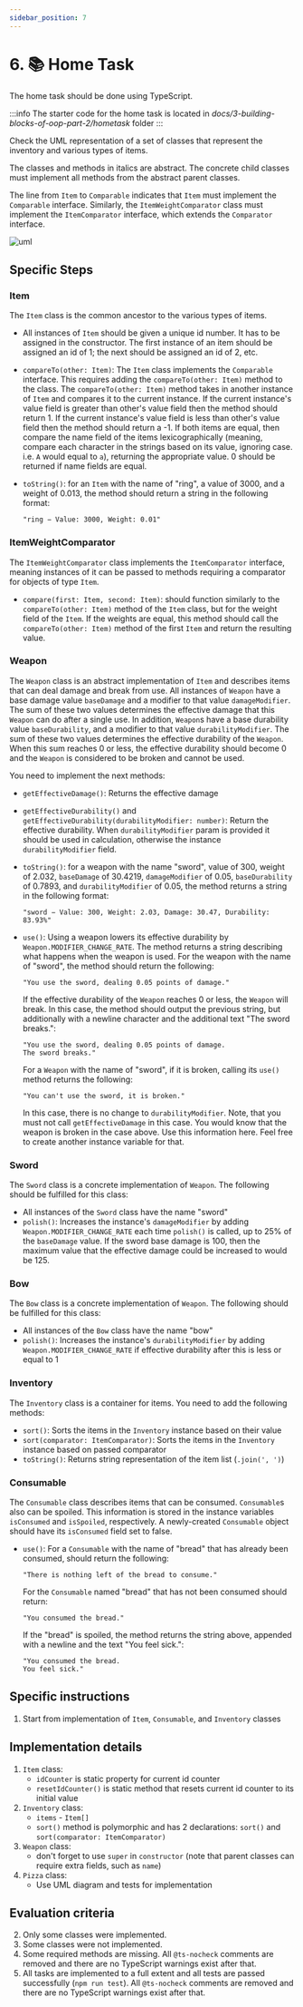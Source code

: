 ```yaml
---
sidebar_position: 7
---
```


# 6. 📚 Home Task

The home task should be done using TypeScript.

:::info
The starter code for the home task is located in _docs/3-building-blocks-of-oop-part-2/hometask_ folder
:::

Check the UML representation of a set of classes that represent the inventory and various types of items.

The classes and methods in italics are abstract. The concrete child classes must implement all methods from the abstract parent classes.

The line from `Item` to `Comparable` indicates that `Item` must implement the `Comparable` interface. Similarly, the `ItemWeightComparator` class must implement the `ItemComparator` interface, which extends the `Comparator` interface.

![uml](img/hometask_uml.png)

## Specific Steps

### Item

The `Item` class is the common ancestor to the various types of items.

- All instances of `Item` should be given a unique id number. It has to be assigned in the constructor. The first instance of an item should be assigned an id of 1; the next should be assigned an id of 2, etc. 

- `compareTo(other: Item)`: The `Item` class implements the `Comparable` interface. This requires adding the `compareTo(other: Item)` method to the class. The `compareTo(other: Item)` method takes in another instance of `Item` and compares it to the current instance. If the current instance's value field is greater than other's value field then the method should return 1. If the current instance's value field is less than other's value field then the method should return a -1. If both items are equal, then compare the name field of the items lexicographically (meaning, compare each character in the strings based on its value, ignoring case. i.e. `A` would equal to  `a`), returning the appropriate value. 0 should be returned if name fields are equal.
- `toString()`: for an `Item` with the name of "ring", a value of 3000, and a weight of 0.013, the method should return a string in the following format:

  ```
  "ring − Value: 3000, Weight: 0.01"
  ```

### ItemWeightComparator

The `ItemWeightComparator` class implements the `ItemComparator` interface, meaning instances of it can be passed to methods requiring a comparator for objects of type `Item`.

- `compare(first: Item, second: Item)`: should function similarly to the `compareTo(other: Item)` method of the `Item` class, but for the weight field of the `Item`. If the weights are equal, this method should call the `compareTo(other: Item)` method of the first `Item` and return the resulting value.

### Weapon

The `Weapon` class is an abstract implementation of `Item` and describes items that can deal damage and break from use. All instances of `Weapon` have a base damage value `baseDamage` and a modifier to that value `damageModifier`. The sum of these two values determines the effective damage that this `Weapon` can do after a single use. In addition, `Weapon`s have a base durability value `baseDurability`, and a modifier to that value `durabilityModifier`. The sum of these two values determines the effective durability of the `Weapon`. When this sum reaches 0 or less, the effective durability should become 0 and the `Weapon` is considered to be broken and cannot be used.

You need to implement the next methods:

- `getEffectiveDamage()`: Returns the effective damage
- `getEffectiveDurability()` and `getEffectiveDurability(durabilityModifier: number)`: Return the effective durability. When `durabilityModifier` param is provided it should be used in calculation, otherwise the instance `durabilityModifier` field.
- `toString()`: for a weapon with the name "sword", value of 300, weight of 2.032, `baseDamage` of 30.4219, `damageModifier` of 0.05, `baseDurability` of 0.7893, and `durabilityModifier` of 0.05, the method returns a string in the following format:

  ```
  "sword − Value: 300, Weight: 2.03, Damage: 30.47, Durability: 83.93%"
  ```

- `use()`: Using a weapon lowers its effective durability by `Weapon.MODIFIER_CHANGE_RATE`. The method returns a string describing what happens when the weapon is used. For the weapon with the name of "sword", the method should return the following:

  ```
  "You use the sword, dealing 0.05 points of damage."
  ```

  If the effective durability of the `Weapon` reaches 0 or less, the `Weapon` will break. In this case, the method should output the previous string, but additionally with a newline character and the additional text "The sword breaks.":

  ```
  "You use the sword, dealing 0.05 points of damage.
  The sword breaks."
  ```

  For a `Weapon` with the name of "sword", if it is broken, calling its `use()` method returns the following:

  ```
  "You can't use the sword, it is broken."
  ```

  In this case, there is no change to `durabilityModifier`. Note, that you must not call `getEffectiveDamage` in this case. You would know that the weapon is broken in the case above. Use this information here. Feel free to create another instance variable for that.

### Sword

The `Sword` class is a concrete implementation of `Weapon`. The following should be fulfilled for this class:
- All instances of the `Sword` class have the name "sword"
- `polish()`: Increases the instance's `damageModifier` by adding `Weapon.MODIFIER_CHANGE_RATE` each time `polish()` is called, up to 25% of the `baseDamage` value. If the sword base damage is 100, then the maximum value that the effective damage could be increased to would be 125.

### Bow

The `Bow` class is a concrete implementation of `Weapon`. The following should be fulfilled for this class:
- All instances of the `Bow` class have the name "bow"
- `polish()`: Increases the instance's `durabilityModifier` by adding `Weapon.MODIFIER_CHANGE_RATE` if effective durability after this is less or equal to 1

### Inventory

The `Inventory` class is a container for items. You need to add the following methods:
- `sort()`: Sorts the items in the `Inventory` instance based on their value
- `sort(comparator: ItemComparator)`: Sorts the items in the `Inventory` instance based on passed comparator
- `toString()`: Returns string representation of the item list (`.join(', ')`)

### Consumable

The `Consumable` class describes items that can be consumed. `Consumable`s also can be spoiled. This information is stored in the instance variables `isConsumed` and `isSpoiled`, respectively. A newly-created `Consumable` object should have its `isConsumed` field set to false.
- `use()`: For a `Consumable` with the name of "bread" that has already been consumed, should return the following:
  ```
  "There is nothing left of the bread to consume."
  ```

  For the `Consumable` named "bread" that has not been consumed should return:

  ```
  "You consumed the bread."
  ```

  If the "bread" is spoiled, the method returns the string above, appended with a newline and the text "You feel sick.":

  ```
  "You consumed the bread.
  You feel sick."
  ```

## Specific instructions

1. Start from implementation of `Item`, `Consumable`, and `Inventory` classes

## Implementation details

1. `Item` class:
   - `idCounter` is static property for current id counter
   - `resetIdCounter()` is static method that resets current id counter to its initial value
2. `Inventory` class:
   - `items` - `Item[]`
   - `sort()` method is polymorphic and has 2 declarations: `sort()` and `sort(comparator: ItemComparator)`
3. `Weapon` class:
   - don't forget to use `super` in `constructor` (note that parent classes can require extra fields, such as `name`)
4. `Pizza` class:
   - Use UML diagram and tests for implementation

## Evaluation criteria

2. Only some classes were implemented.
3. Some classes were not implemented.
4. Some required methods are missing. All `@ts-nocheck` comments are removed and there are no TypeScript warnings exist after that.
5. All tasks are implemented to a full extent and all tests are passed successfully (`npm run test`). All `@ts-nocheck` comments are removed and there are no TypeScript warnings exist after that.
